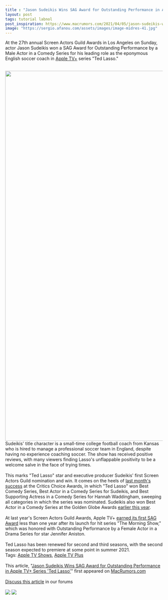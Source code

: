 ```yaml
---
title : "Jason Sudeikis Wins SAG Award for Outstanding Performance in Apple TV+ Series 'Ted Lasso'"
layout: post
tags: tutorial labnol
post_inspiration: https://www.macrumors.com/2021/04/05/jason-sudeikis-wins-sag-award-ted-lasso/
image: "https://sergio.afanou.com/assets/images/image-midres-41.jpg"
---
```


At the 27th annual Screen Actors Guild Awards in Los Angeles on Sunday, actor Jason Sudeikis won a SAG Award for Outstanding Performance by a Male Actor in a Comedy Series for his leading role as the eponymous English soccer coach in <a href="https://www.macrumors.com/guide/apple-tv-plus/">Apple TV+</a> series "Ted Lasso."
<br/>

<br/>
<img src="https://images.macrumors.com/article-new/2020/07/ted-lasso.jpg" alt="" width="2120" height="1184" class="aligncenter size-full wp-image-750261" />
<br/>
Sudeikis' title character is a small-time college football coach from Kansas who is hired to manage a professional soccer team in England, despite having no experience coaching soccer. The show has received positive reviews, with many viewers finding Lasso's unflappable positivity to be a welcome salve in the face of trying times.
<br/>

<br/>
This marks "Ted Lasso" star and executive producer Sudeikis' first Screen Actors Guild nomination and win. It comes on the heels of <a href="https://www.macrumors.com/2021/03/07/ted-lasso-wins-critics-choice-award/">last month's success</a> at the Critics Choice Awards, in which "Ted Lasso" won Best Comedy Series, Best Actor in a Comedy Series for Sudeikis, and Best Supporting Actress in a Comedy Series for Hannah Waddingham, sweeping all categories in which the series was nominated. Sudeikis also won Best Actor in a Comedy Series at the Golden Globe Awards <a href="https://www.macrumors.com/2021/02/28/jason-sudeikis-wins-golden-globe-award/">earlier this year</a>.
<br/>

<br/>
At last year's Screen Actors Guild Awards, &zwnj;Apple TV+&zwnj; <a href="https://www.macrumors.com/2020/01/19/jennifer-aniston-wins-sag-award-the-morning-show/">earned its first SAG Award</a> less than one year after its launch for hit series "The Morning Show," which was honored with Outstanding Performance by a Female Actor in a Drama Series for star Jennifer Aniston.
<br/>

<br/>
Ted Lasso has been renewed for second and third seasons, with the second season expected to premiere at some point in summer 2021.<div class="linkback">Tags: <a href="https://www.macrumors.com/guide/apple-tv-shows/">Apple TV Shows</a>, <a href="https://www.macrumors.com/guide/apple-tv-plus/">Apple TV Plus</a></div><br/>This article, &quot;<a href="https://www.macrumors.com/2021/04/05/jason-sudeikis-wins-sag-award-ted-lasso/">Jason Sudeikis Wins SAG Award for Outstanding Performance in Apple TV+ Series &#039;Ted Lasso&#039;</a>&quot; first appeared on <a href="https://www.macrumors.com">MacRumors.com</a><br/><br/><a href="https://forums.macrumors.com/threads/jason-sudeikis-wins-sag-award-for-outstanding-performance-in-apple-tv-series-ted-lasso.2290657/">Discuss this article</a> in our forums<br/><br/><div class="feedflare">
<a href="http://feeds.macrumors.com/~ff/MacRumors-All?a=RC9dK8BYvEw:QMerkgUmaQM:6W8y8wAjSf4"><img src="http://feeds.feedburner.com/~ff/MacRumors-All?d=6W8y8wAjSf4" border="0"></img></a> <a href="http://feeds.macrumors.com/~ff/MacRumors-All?a=RC9dK8BYvEw:QMerkgUmaQM:qj6IDK7rITs"><img src="http://feeds.feedburner.com/~ff/MacRumors-All?d=qj6IDK7rITs" border="0"></img></a>
</div><img src="http://feeds.feedburner.com/~r/MacRumors-All/~4/RC9dK8BYvEw" height="1" width="1" alt=""/>